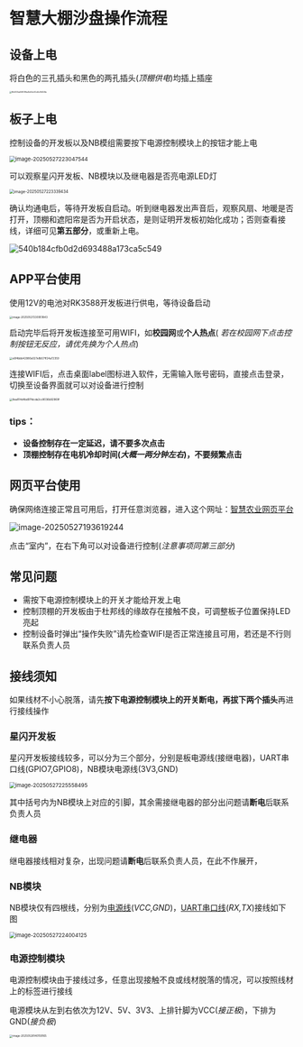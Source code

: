 # 智慧大棚沙盘操作流程

## 设备上电

将白色的三孔插头和黑色的两孔插头(*顶棚供电*)均插上插座

<img src="img/8fc830a55f519fa4b64c00d4c16458e.jpg" alt="8fc830a55f519fa4b64c00d4c16458e" style="zoom: 25%;" />

## 板子上电

控制设备的开发板以及NB模组需要按下电源控制模块上的按钮才能上电

<img src="img/image-20250527223047544.png" alt="image-20250527223047544" style="zoom: 67%;" />

可以观察星闪开发板、NB模块以及继电器是否亮电源LED灯

<img src="img/image-20250527223339434.png" alt="image-20250527223339434" style="zoom:50%;" />

确认均通电后，等待开发板自启动。听到继电器发出声音后，观察风扇、地暖是否打开，顶棚和遮阳帘是否为开启状态，是则证明开发板初始化成功；否则查看接线，详细可见**第五部分**，或重新上电。

![540b184cfb0d2d693488a173ca5c549](img/540b184cfb0d2d693488a173ca5c549.jpg)

## APP平台使用

使用12V的电池对RK3588开发板进行供电，等待设备启动

<img src="img/image-20250527230951843.png" alt="image-20250527230951843" style="zoom: 33%;" />

启动完毕后将开发板连接至可用WIFI，如**校园网**或**个人热点**( *若在校园网下点击控制按钮无反应，请优先换为个人热点*)

<img src="img/e6f4bbb42980a027e8b57ff24a72359.jpg" alt="e6f4bbb42980a027e8b57ff24a72359" style="zoom:33%;" />

连接WIFI后，点击桌面label图标进入软件，无需输入账号密码，直接点击登录，切换至设备界面就可以对设备进行控制

<img src="img/8ea814d4bd97fdcda2cc8036b92969f.jpg" alt="8ea814d4bd97fdcda2cc8036b92969f" style="zoom: 33%;" />

### tips：

* **设备控制存在一定延迟，请不要多次点击**
* **顶棚控制存在电机冷却时间(*大概一两分钟左右*)，不要频繁点击**

## 网页平台使用

确保网络连接正常且可用后，打开任意浏览器，进入这个网址：[智慧农业网页平台](http://189.1.245.236:8090/#/home)

![image-20250527193619244](img/image-20250527193619244.png)

点击“室内”，在右下角可以对设备进行控制(*注意事项同第三部分*)

## 常见问题

* 需按下电源控制模块上的开关才能给开发上电
* 控制顶棚的开发板由于杜邦线的缘故存在接触不良，可调整板子位置保持LED亮起
* 控制设备时弹出“操作失败”请先检查WIFI是否正常连接且可用，若还是不行则联系负责人员

## 接线须知

如果线材不小心脱落，请先**按下电源控制模块上的开关断电，再拔下两个插头**再进行接线操作

### 星闪开发板

星闪开发板接线较多，可以分为三个部分，分别是板电源线(接继电器)，UART串口线(GPIO7,GPIO8)，NB模块电源线(3V3,GND)

<img src="img/image-20250527225558495.png" alt="image-20250527225558495" style="zoom:67%;" />

其中括号内为NB模块上对应的引脚，其余需接继电器的部分出问题请**断电**后联系负责人员

### 继电器

继电器接线相对复杂，出现问题请**断电**后联系负责人员，在此不作展开，

### NB模块

NB模块仅有四根线，分别为<u>电源线</u>(*VCC,GND*)，<u>UART串口线</u>(*RX,TX*)接线如下图

<img src="img/image-20250527224004125.png" alt="image-20250527224004125" style="zoom:67%;" />

### 电源控制模块

电源控制模块由于接线过多，任意出现接触不良或线材脱落的情况，可以按照线材上的标签进行接线

电源模块从左到右依次为12V、5V、3V3、上排针脚为VCC(*接正极*)，下排为GND(*接负极*)

<img src="img/image-20250528140159165.png" alt="image-20250528140159165" style="zoom: 33%;" />